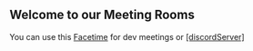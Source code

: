 ## Welcome to our Meeting Rooms
You can use this [Facetime](https://facetime.apple.com/join/#v=1&p=rkC0Azr/Eeym3AJCm2cS9Q&k=1HPovfuJA3zFdVs1wQ8psuPtrFTvJYPDPZm-a9tYizY) for dev meetings
or 
[[discordServer]](https://discord.io/Dream_Studios)
